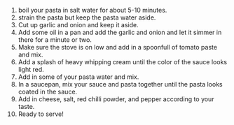1. boil your pasta in salt water for about 5-10 minutes.
2. strain the pasta but keep the pasta water aside.
3. Cut up garlic and onion and keep it aside.
4. Add some oil in a pan and add the garlic and onion and let it simmer in there for a minute or two.
5. Make sure the stove is on low and add in a spoonfull of tomato paste and mix.
6. Add a splash of heavy whipping cream until the color of the sauce looks light red.
7. Add in some of your pasta water and mix.
8. In a saucepan, mix your sauce and pasta together until the pasta looks coated in the sauce.
9. Add in cheese, salt, red chilli powder, and pepper according to your taste.
10. Ready to serve!
